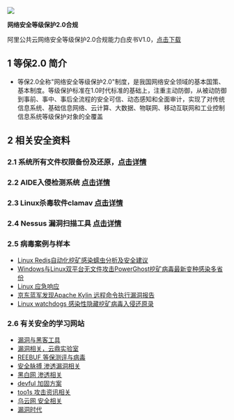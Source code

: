 
![](https://imgkr.cn-bj.ufileos.com/1b505d1d-079b-4586-8840-30ae644603bd.jpg)

 **网络安全等级保护2.0合规** 

阿里公共云网络安全等级保护2.0合规能力白皮书V1.0，[点击下载](https://githubssdsdsdadasd.oss-ap-northeast-1.aliyuncs.com/%E9%98%BF%E9%87%8C%E5%85%AC%E5%85%B1%E4%BA%91%E7%BD%91%E7%BB%9C%E5%AE%89%E5%85%A8%E7%AD%89%E7%BA%A7%E4%BF%9D%E6%8A%A42.0%E5%90%88%E8%A7%84%E8%83%BD%E5%8A%9B%E7%99%BD%E7%9A%AE%E4%B9%A6V1.0.pdf?Expires=1595682261&OSSAccessKeyId=TMP.3KkSbDHE5jmb2VFvJc8YAkzwyiEoF4ksVUz3vETfdbmjmLiXmM1XczhENEqpiBKo9h4f4dtVB6AGLXyhvsAXuAVr8V1V5E&Signature=Fj%2BiBg1n3ezfNmrZw%2Fkl5bBZIJU%3D)

## 1 等保2.0 简介

- 等保2.0全称"网络安全等级保护2.0"制度，是我国网络安全领域的基本国策、基本制度。等级保护标准在1.0时代标准的基础上，注重主动防御，从被动防御到事前、事中、事后全流程的安全可信、动态感知和全面审计，实现了对传统信息系统、基础信息网络、云计算、大数据、物联网、移动互联网和工业控制信息系统等级保护对象的全覆盖


## 2 相关安全资料
### 2.1 系统所有文件权限备份及还原，[点击详情](https://mp.weixin.qq.com/s/Old4OOcwWoTmIPoXXpAdIg)
### 2.2 AIDE入侵检测系统 [点击详情](https://github.com/xiaobingchan/safety-and-basic/blob/master/chapter1/AIDE%E5%85%A5%E4%BE%B5%E6%A3%80%E6%B5%8B%E7%B3%BB%E7%BB%9F.md)
### 2.3 Linux杀毒软件clamav [点击详情](https://github.com/xiaobingchan/safety-and-basic/blob/master/chapter1/Linux%E6%9D%80%E6%AF%92%E8%BD%AF%E4%BB%B6clamav.md)
### 2.4  Nessus 漏洞扫描工具 [点击详情](https://github.com/xiaobingchan/safety-and-basic/blob/master/chapter1/Nessus%20%E6%BC%8F%E6%B4%9E%E6%89%AB%E6%8F%8F%E5%B7%A5%E5%85%B7.md)
### 2.5 病毒案例与样本
- [Linux Redis自动化挖矿感染蠕虫分析及安全建议](https://paper.seebug.org/605/)
- [Windows与Linux双平台无文件攻击PowerGhost挖矿病毒最新变种感染多省份](https://www.secpulse.com/archives/118077.html)
- [Linux 应急响应](https://www.secpulse.com/archives/116824.html)
- [京东蓝军发现Apache Kylin 远程命令执行漏洞报告](https://www.secpulse.com/archives/135424.html)
- [Linux watchdogs 感染性隐藏挖矿病毒入侵还原录](https://cloud.tencent.com/developer/article/1394670)
### 2.6 有关安全的学习网站
- [漏洞与黑客工具](https://www.ddosi.com/)
- [漏洞相关，云鼎实验室](https://paper.seebug.org/)
- [REEBUF 等保测评与病毒](https://www.freebuf.com/)
- [安全脉搏 渗透漏洞相关](https://www.secpulse.com/)
- [黑白网 渗透相关](https://www.heibai.org/)
- [devful 加固方案](http://www.defvul.com/)
- [too1s 攻击资讯相关](https://www.t00ls.net/)
- [乌云网 安全相关](https://wooyun.js.org/)
- [漏洞时代](http://0day5.com/)
